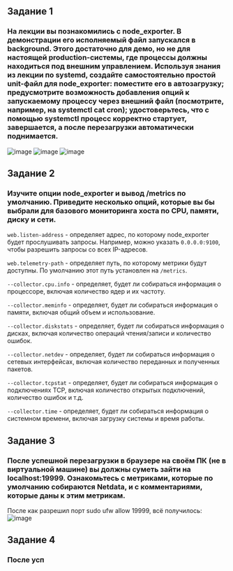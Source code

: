 ## Задание 1
### На лекции вы познакомились с node_exporter. В демонстрации его исполняемый файл запускался в background. Этого достаточно для демо, но не для настоящей production-системы, где процессы должны находиться под внешним управлением. Используя знания из лекции по systemd, создайте самостоятельно простой unit-файл для node_exporter: поместите его в автозагрузку; предусмотрите возможность добавления опций к запускаемому процессу через внешний файл (посмотрите, например, на systemctl cat cron); удостоверьтесь, что с помощью systemctl процесс корректно стартует, завершается, а после перезагрузки автоматически поднимается.
![image](https://user-images.githubusercontent.com/126553776/229877543-6432d8f1-69be-4579-b770-fcd96ea3de79.png)
![image](https://user-images.githubusercontent.com/126553776/229877775-61fd5f9e-a220-410f-9649-99aada26f165.png)
![image](https://user-images.githubusercontent.com/126553776/229879032-29ad0f9c-0998-4367-858a-fe06971ce106.png)
## Задание 2
### Изучите опции node_exporter и вывод /metrics по умолчанию. Приведите несколько опций, которые вы бы выбрали для базового мониторинга хоста по CPU, памяти, диску и сети.
`web.listen-address` - определяет адрес, по которому node_exporter будет прослушивать запросы. Например, можно указать `0.0.0.0:9100`, чтобы разрешить запросы со всех IP-адресов.

`web.telemetry-path` - определяет путь, по которому метрики будут доступны. По умолчанию этот путь установлен на `/metrics`.

`--collector.cpu.info` - определяет, будет ли собираться информация о процессоре, включая количество ядер и их частоту.

`--collector.meminfo` - определяет, будет ли собираться информация о памяти, включая общий объем и использование.

`--collector.diskstats` - определяет, будет ли собираться информация о дисках, включая количество операций чтения/записи и количество ошибок.

`--collector.netdev` - определяет, будет ли собираться информация о сетевых интерфейсах, включая количество переданных и полученных пакетов.

`--collector.tcpstat` - определяет, будет ли собираться информация о подключениях TCP, включая количество открытых подключений, количество ошибок и т.д.

`--collector.time` - определяет, будет ли собираться информация о системном времени, включая загрузку системы и время работы.
## Задание 3
### После успешной перезагрузки в браузере на своём ПК (не в виртуальной машине) вы должны суметь зайти на localhost:19999. Ознакомьтесь с метриками, которые по умолчанию собираются Netdata, и с комментариями, которые даны к этим метрикам.
После как разрешил порт sudo ufw allow 19999, всё получилось:
![image](https://user-images.githubusercontent.com/126553776/230308377-e0929639-8a13-40e4-85f3-cc532653f646.png)
## Задание 4
### После усп
